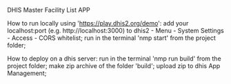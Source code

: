 DHIS Master Facility List APP


How to run locally using 'https://play.dhis2.org/demo':
    add your localhost:port  (e.g. http://localhost:3000) to dhis2 - Menu - System Settings - Access - CORS whitelist;
    run in the terminal 'nmp start' from the project folder;


How to deploy on a dhis server:
    run in the terminal 'nmp run build' from the project folder;
    make zip archive of the folder 'build';
    upload zip to dhis App Management;

